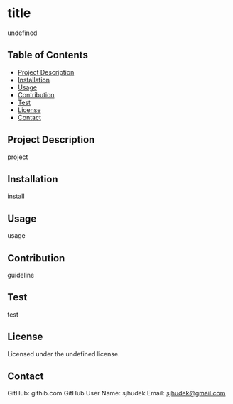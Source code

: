 
# title

undefined

## Table of Contents

- [Project Description](#project-description)
- [Installation](#installation)
- [Usage](#usage)
- [Contribution](#contribution)
- [Test](#test)
- [License](#license)
- [Contact](#contact)

## Project Description
project

## Installation
install

## Usage
usage

## Contribution
guideline

## Test
test

## License
Licensed under the undefined license.

## Contact
GitHub: githib.com
GitHub User Name: sjhudek
Email: sjhudek@gmail.com
